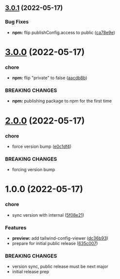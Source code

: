 ## [3.0.1](https://github.com/CrowdStrike/tailwind-toucan-base/compare/v3.0.0...v3.0.1) (2022-05-17)


### Bug Fixes

* **npm:** flip publishConfig.access to public ([ca78e9e](https://github.com/CrowdStrike/tailwind-toucan-base/commit/ca78e9e75c9ba3e46581b947703c94acbc01356e))

# [3.0.0](https://github.com/CrowdStrike/tailwind-toucan-base/compare/v2.0.0...v3.0.0) (2022-05-17)


### chore

* **npm:** flip "private" to false ([aacdb8b](https://github.com/CrowdStrike/tailwind-toucan-base/commit/aacdb8b6e5d7b03be3dde2b78d15d695195add1c))


### BREAKING CHANGES

* **npm:** publishing package to npm for the first time

# [2.0.0](https://github.com/CrowdStrike/tailwind-toucan-base/compare/v1.0.0...v2.0.0) (2022-05-17)


### chore

* force version bump ([e0c1df4](https://github.com/CrowdStrike/tailwind-toucan-base/commit/e0c1df4bdc6e662cd8d472137acfa2df141738ef))


### BREAKING CHANGES

* forcing version bump

# 1.0.0 (2022-05-17)


### chore

* sync version with internal ([5f08e21](https://github.com/CrowdStrike/tailwind-toucan-base/commit/5f08e216af47feefeae203d9639f6aad365e7723))


### Features

* **preview:** add tailwind-config-viewer ([dc36b93](https://github.com/CrowdStrike/tailwind-toucan-base/commit/dc36b934be74ebcbb553c1a07a1230fc74893592))
* prepare for initial public release ([635c007](https://github.com/CrowdStrike/tailwind-toucan-base/commit/635c007682d5b3e70857cbf0ba366d65c9bc7807))


### BREAKING CHANGES

* version sync, public release must be next major
* initial release prep
